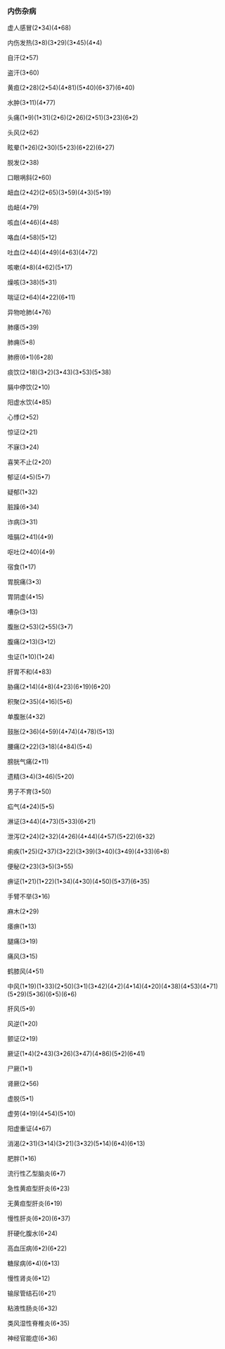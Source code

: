 ### 内伤杂病

虚人感冒(2•34)(4•68)

内伤发热(3•8)(3•29)(3•45)(4•4)

自汗(2•57)

盗汗(3•60)

黄疸(2•28)(2•54)(4•81)(5•40)(6•37)(6•40)

水肿(3•11)(4•77)

头痛(1•9)(1•31)(2•6)(2•26)(2•51)(3•23)(6•2)

头风(2•62)

眩晕(1•26)(2•30)(5•23)(6•22)(6•27)

脱发(2•38)

口眼㖞斜(2•60)

衄血(2•42)(2•65)(3•59)(4•3)(5•19)

齿衄(4•79)

咳血(4•46)(4•48)

咯血(4•58)(5•12)

吐血(2•44)(4•49)(4•63)(4•72)

咳嗽(4•8)(4•62)(5•17)

燥咳(3•38)(5•31)

喘证(2•64)(4•22)(6•11)

异物呛肺(4•76)

肺痿(5•39)

肺痈(5•8)

肺痨(6•1)(6•28)

痰饮(2•18)(3•2)(3•43)(3•53)(5•38)

膈中停饮(2•10)

阳虚水饮(4•85)

心悸(2•52)

惊证(2•21)

不寐(3•24)

喜笑不止(2•20)

郁证(4•5)(5•7)

疑郁(1•32)

脏躁(6•34)

诈病(3•31)

噎膈(2•41)(4•9)

呕吐(2•40)(4•9)

宿食(1•17)

胃脘痛(3•3)

胃阴虚(4•15)

嘈杂(3•13)

腹胀(2•53)(2•55)(3•7)

腹痛(2•13)(3•12)

虫证(1•10)(1•24)

肝胃不和(4•83)

胁痛(2•14)(4•8)(4•23)(6•19)(6•20)

积聚(2•35)(4•16)(5•6)

单腹胀(4•32)

鼓胀(2•36)(4•59)(4•74)(4•78)(5•13)

腰痛(2•22)(3•18)(4•84)(5•4)

膀胱气痛(2•11)

遗精(3•4)(3•46)(5•20)

男子不育(3•50)

疝气(4•24)(5•5)

淋证(3•44)(4•73)(5•33)(6•21)

泄泻(2•24)(2•32)(4•26)(4•44)(4•57)(5•22)(6•32)

痢疾(1•25)(2•37)(3•22)(3•39)(3•40)(3•49)(4•33)(6•8)

便秘(2•23)(3•5)(3•55)

痹证(1•21)(1•22)(1•34)(4•30)(4•50)(5•37)(6•35)

手臂不举(3•16)

麻木(2•29)

痿痹(1•13)

腿痛(3•19)

痛风(3•15)

鹤膝风(4•51)

中风(1•19)(1•33)(2•50)(3•1)(3•42)(4•2)(4•14)(4•20)(4•38)(4•53)(4•71)(5•29)(5•36)(6•5)(6•6)

肝风(5•9)

风逆(1•20)

颤证(2•19)

厥证(1•4)(2•43)(3•26)(3•47)(4•86)(5•2)(6•41)

尸厥(1•1)

肾厥(2•56)

虚脱(5•1)

虚劳(4•19)(4•54)(5•10)

阳虚重证(4•67)

消渴(2•31)(3•14)(3•21)(3•32)(5•14)(6•4)(6•13)

肥胖(1•16)

流行性乙型脑炎(6•7)

急性黄疸型肝炎(6•23)

无黄疸型肝炎(6•19)

慢性肝炎(6•20)(6•37)

肝硬化腹水(6•24)

高血压病(6•2)(6•22)

糖尿病(6•4)(6•13)

慢性肾炎(6•12)

输尿管结石(6•21)

粘液性肠炎(6•32)

类风湿性脊椎炎(6•35)

神经官能症(6•36)
